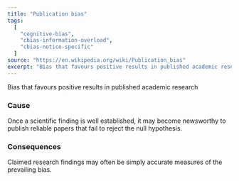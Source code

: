 ```yaml
---
title: "Publication bias"
tags:
  [
    "cognitive-bias",
    "cbias-information-overload",
    "cbias-notice-specific"
  ]
source: "https://en.wikipedia.org/wiki/Publication_bias"
excerpt: "Bias that favours positive results in published academic research."
---
```


Bias that favours positive results in published academic research

### Cause

Once a scientific finding is well established, it may become newsworthy to publish reliable papers that fail to reject the null hypothesis.

### Consequences

Claimed research findings may often be simply accurate measures of the prevailing bias.
